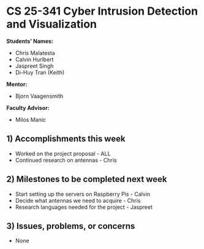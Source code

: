 # CS 25-341 Cyber Intrusion Detection and Visualization

**Students' Names:**
* Chris Malatesta  
* Calvin Hurlbert  
* Jaspreet Singh  
* Di-Huy Tran (Keith)

**Mentor:**
* Bjorn Vaagensmith

**Faculty Advisor:**
* Milos Manic

## 1) Accomplishments this week ##
* Worked on the project proposal - ALL
* Continued research on antennas - Chris

## 2) Milestones to be completed next week ##
*  Start setting up the servers on Raspberry Pis - Calvin
*  Decide what antennas we need to acquire - Chris
*  Research languages needed for the project - Jaspreet

## 3) Issues, problems, or concerns ##
* None
